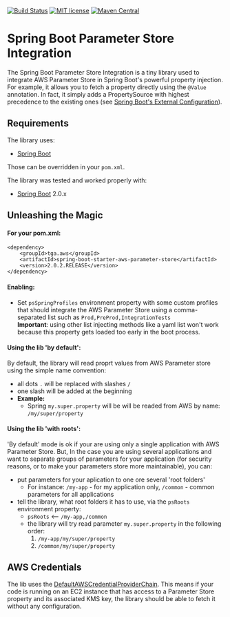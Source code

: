 [![Build Status](https://api.travis-ci.org/coveo/spring-boot-parameter-store-integration.svg?branch=master)](https://travis-ci.org/coveo/spring-boot-parameter-store-integration)
[![MIT license](http://img.shields.io/badge/license-MIT-brightgreen.svg)](https://github.com/coveo/spring-boot-parameter-store-integration/blob/master/LICENSE)
[![Maven Central](https://maven-badges.herokuapp.com/maven-central/com.coveo/spring-boot-parameter-store-integration/badge.svg)](https://maven-badges.herokuapp.com/maven-central/com.coveo/spring-boot-parameter-store-integration)

# Spring Boot Parameter Store Integration

The Spring Boot Parameter Store Integration is a tiny library used to integrate AWS Parameter Store in Spring Boot's powerful property injection. For example, it allows you to fetch a property directly using the `@Value` annotation. In fact, it simply adds a PropertySource with highest precedence to the existing ones (see [Spring Boot's External Configuration](https://docs.spring.io/spring-boot/docs/current/reference/html/boot-features-external-config.html)).

## Requirements
The library uses:

- [Spring Boot](https://spring.io/projects/spring-boot) 

Those can be overridden in your `pom.xml`.  

The library was tested and worked properly with:

- [Spring Boot](https://spring.io/projects/spring-boot) 2.0.x

## Unleashing the Magic

#### For your pom.xml:
```
<dependency>
    <groupId>tga.aws</groupId>
    <artifactId>spring-boot-starter-aws-parameter-store</artifactId>
    <version>2.0.2.RELEASE</version>
</dependency>
```

#### Enabling:
- Set `psSpringProfiles` environment property with some custom profiles that should integrate the AWS Parameter Store using a comma-separated list such as `Prod,PreProd,IntegrationTests`  
**Important**: using other list injecting methods like a yaml list won't work because this property gets loaded too early in the boot process.

#### Using the lib 'by default':
By default, the library will read proprt values from AWS Parameter store using the simple name convention:
* all dots `.` will be replaced with slashes `/`
* one slash will be added at the beginning
* **Example:** 
    * Spring `my.super.property` will be will be readed from AWS by name: `/my/super/property`   

#### Using the lib 'with roots':
'By default' mode is ok if your are using only a single application with AWS Parameter Store.
But, In the case you are using several applications and want to separate groups of parameters 
for your application (for security reasons, or to make your parameters store more maintainable),
you can:
* put parameters for your aplication to one ore several 'root folders'
    * For instance: `/my-app` - for my application only, `/common` - common parameters for all applications    
* tell the library, what root folders it has to use, via the `psRoots` environment property:
    * `psRoots` <-- `/my-app,/common`
    * the library will try read parameter `my.super.property` in the following order:
        1. `/my-app/my/super/property`
        1. `/common/my/super/property`   
  
## AWS Credentials

The lib uses the [DefaultAWSCredentialProviderChain](https://docs.aws.amazon.com/AWSJavaSDK/latest/javadoc/com/amazonaws/auth/DefaultAWSCredentialsProviderChain.html). This means if your code is running on an EC2 instance that has access to a Parameter Store property and its associated KMS key, the library should be able to fetch it without any configuration.
